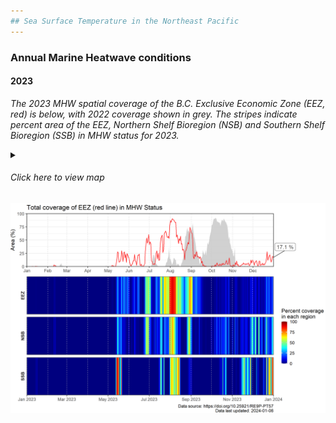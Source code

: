 ```yaml
---
## Sea Surface Temperature in the Northeast Pacific
---
```

### Annual Marine Heatwave conditions

#### 2023

*The 2023 MHW spatial coverage of the B.C. Exclusive Economic Zone (EEZ, red) is below, with 2022 coverage shown in grey. The stripes indicate percent area of the EEZ, Northern Shelf Bioregion (NSB) and Southern Shelf Bioregion (SSB) in MHW status for 2023.* 

<details>
<summary> 

###### Click here to view map
</summary>

<img src="./figures/BC_MHW_Regions.png" width="400"/> 

</details>

<img src="./figures/historical/MHW_EEZ_perc_hovmoller_2023.png" width="750"/>
